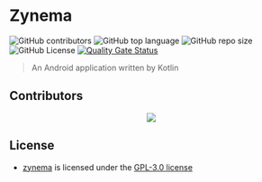 # Zynema

![GitHub contributors](https://img.shields.io/github/contributors/lzaycoe/zynema)
![GitHub top language](https://img.shields.io/github/languages/top/lzaycoe/zynema)
![GitHub repo size](https://img.shields.io/github/repo-size/lzaycoe/zynema)
![GitHub License](https://img.shields.io/github/license/lzaycoe/zynema)
[![Quality Gate Status](https://sonarcloud.io/api/project_badges/measure?project=lzaycoe_zynema&metric=alert_status)](https://sonarcloud.io/summary/new_code?id=lzaycoe_zynema)

> An Android application written by Kotlin

## Contributors

<div align="center">
  <a href="https://github.com/lzaycoe/zynema/graphs/contributors">
    <img src="https://contrib.rocks/image?repo=lzaycoe/zynema" />
  </a>
</div>

## License

- [zynema](https://github.com/lzaycoe/zynema) is licensed under the [GPL-3.0 license](LICENSE)
